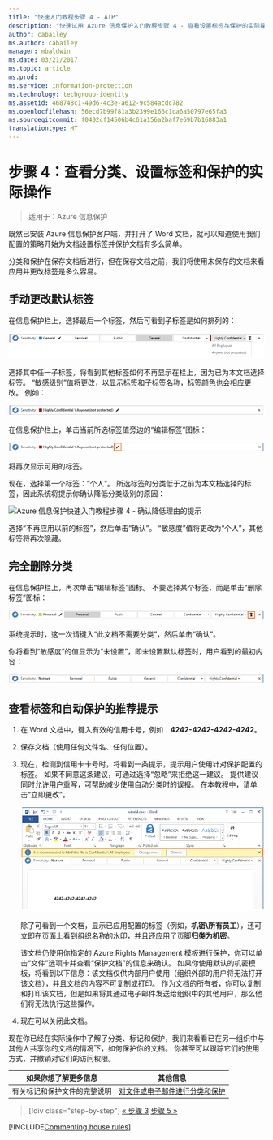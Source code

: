 ```yaml
---
title: "快速入门教程步骤 4 - AIP"
description: "快速试用 Azure 信息保护入门教程步骤 4 - 查看设置标签与保护的实际操作。"
author: cabailey
ms.author: cabailey
manager: mbaldwin
ms.date: 03/21/2017
ms.topic: article
ms.prod: 
ms.service: information-protection
ms.technology: techgroup-identity
ms.assetid: 468748c1-49d6-4c3e-a612-9c584acdc782
ms.openlocfilehash: 56ecd7b99f81a3b2399e166c1ca6a50797e65fa3
ms.sourcegitcommit: f0402cf14506b4c61a156a2baf7e69b7b16883a1
translationtype: HT
---
```

# <a name="step-4-see-classification-labeling-and-protection-in-action"></a>步骤 4：查看分类、设置标签和保护的实际操作 

>适用于：Azure 信息保护

既然已安装 Azure 信息保护客户端，并打开了 Word 文档，就可以知道使用我们配置的策略开始为文档设置标签并保护文档有多么简单。

分类和保护在保存文档后进行，但在保存文档之前，我们将使用未保存的文档来看应用并更改标签是多么容易。

## <a name="to-manually-change-our-default-label"></a>手动更改默认标签

在信息保护栏上，选择最后一个标签，然后可看到子标签是如何排列的：

![Azure 信息保护快速入门教程步骤 4 - 选择子标签](../media/info-protect-sub-labelsv2.png)

选择其中任一子标签，将看到其他标签如何不再显示在栏上，因为已为本文档选择标签。 “敏感级别”值将更改，以显示标签和子标签名称，标签颜色也会相应更改。 例如：

![Azure 信息保护快速入门教程步骤 4 - 已选择子标签](../media/info-protect-sub-label-selectedv2.png)

在信息保护栏上，单击当前所选标签值旁边的“编辑标签”图标：

![Azure 信息保护快速入门教程步骤 4 -“编辑标签”图标](../media/info-protect-edit-label-selectedv2.png)

将再次显示可用的标签。

现在，选择第一个标签：“个人”。 所选标签的分类低于之前为本文档选择的标签，因此系统将提示你确认降低分类级别的原因：

![Azure 信息保护快速入门教程步骤 4 - 确认降低理由的提示](../media/info-protect-lower-justification.png)

选择“不再应用以前的标签”，然后单击“确认”。 “敏感度”值将更改为“个人”，其他标签将再次隐藏。

## <a name="to-remove-the-classification-completely"></a>完全删除分类

在信息保护栏上，再次单击“编辑标签”图标。 不要选择某个标签，而是单击“删除标签”图标：

![Azure 信息保护快速入门教程步骤 4 -“删除”图标](../media/delete-icon-from-personalv2.png)

系统提示时，这一次请键入“此文档不需要分类”，然后单击“确认”。  

你将看到“敏感度”的值显示为“未设置”，即未设置默认标签时，用户看到的最初内容：

![Azure 信息保护快速入门教程步骤 4 - 删除分类](../media/sensitivity-not-setv2.png)


## <a name="to-see-a-recommendation-prompt-for-labeling-and-automatic-protection"></a>查看标签和自动保护的推荐提示

1. 在 Word 文档中，键入有效的信用卡号，例如：**4242-4242-4242-4242**。 

2. 保存文档（使用任何文件名、任何位置）。 

3. 现在，检测到信用卡卡号时，将看到一条提示，提示用户使用针对保护配置的标签。 如果不同意这条建议，可通过选择“忽略”来拒绝这一建议。 提供建议同时允许用户重写，可帮助减少使用自动分类时的误报。 在本教程中，请单击“立即更改”。

    ![Azure 信息保护快速入门教程步骤 4 - 推荐提示](../media/change-nowv2.png)

    除了可看到一个文档，显示已应用配置的标签（例如，**机密\所有员工**），还可立即在页面上看到组织名称的水印，并且还应用了页脚**归类为机密**。 

    该文档仍使用你指定的 Azure Rights Management 模板进行保护，你可以单击“文件”选项卡并查看“保护文档”的信息来确认。 如果你使用默认的机密模板，将看到以下信息：该文档仅供内部用户使用（组织外部的用户将无法打开该文档），并且文档的内容不可复制或打印。 作为文档的所有者，你可以复制和打印该文档，但是如果将其通过电子邮件发送给组织中的其他用户，那么他们将无法执行这些操作。

4. 现在可以关闭此文档。

现在你已经在实际操作中了解了分类、标记和保护，我们来看看已在另一组织中与其他人共享你的文档的情况下，如何保护你的文档。 你甚至可以跟踪它们的使用方式，并撤销对它们的访问权限。

|如果你想了解更多信息|其他信息|
|--------------------------------|--------------------------|
|有关标记和保护文件的完整说明 |[对文件或电子邮件进行分类和保护](../rms-client/client-classify-protect.md)|





>[!div class="step-by-step"]
[« 步骤 3](infoprotect-tutorial-step3.md)
[步骤 5 »](infoprotect-tutorial-step5.md)

[!INCLUDE[Commenting house rules](../includes/houserules.md)]